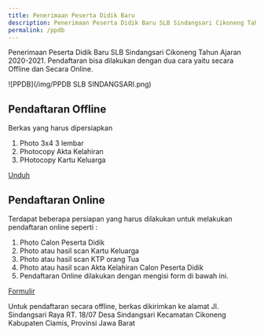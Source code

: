 ```yaml
---
title: Penerimaan Peserta Didik Baru
description: Penerimaan Peserta Didik Baru SLB Sindangsari Cikoneng Tahun Ajaran 2020-2021.
permalink: /ppdb
---
```


Penerimaan Peserta Didik Baru SLB Sindangsari Cikoneng Tahun Ajaran 2020-2021. Pendaftaran bisa dilakukan dengan dua cara yaitu secara Offline dan Secara Online.

![PPDB](/img/PPDB SLB SINDANGSARI.png)

## Pendaftaran Offline
Berkas yang harus dipersiapkan 
1. Photo 3x4 3 lembar
2. Photocopy Akta Kelahiran
3. PHotocopy Kartu Keluarga

<a class="button download" href="https://simpandata.kemdikbud.go.id/index.php/s/tF8KJGodKNky75w?path=%2FFormulir#pdfviewerf" title="Unduh Formulir">Unduh</a>

## Pendaftaran Online
Terdapat beberapa persiapan yang harus dilakukan untuk melakukan pendaftaran online seperti :
1. Photo Calon Peserta Didik
2. Photo atau hasil scan Kartu Keluarga
3. Photo atau hasil scan KTP orang Tua
4. Photo atau hasil scan Akta Kelahiran Calon Peserta Didik
5. Pendaftaran Online dilakukan dengan mengisi form di bawah ini.

<a class="button demo" href="https://forms.gle/5AxLnKNbbZnxrBLn6" title="Isi Formulir">Formulir</a>

<div class="note">Untuk pendaftaran secara offline, berkas dikirimkan ke alamat
Jl. Sindangsari Raya RT. 18/07 Desa Sindangsari Kecamatan Cikoneng
Kabupaten Ciamis, Provinsi Jawa Barat</div>
